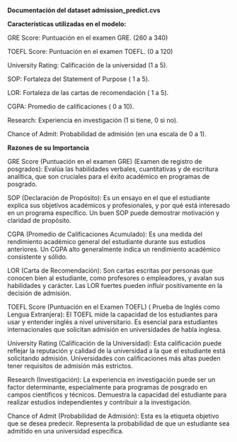 **Documentación del dataset admission_predict.cvs**

**Características utilizadas en el modelo:**

GRE Score: Puntuación en el examen GRE. (260 a 340)

TOEFL Score: Puntuación en el examen TOEFL. (0 a 120)

University Rating: Calificación de la universidad (1 a 5).

SOP: Fortaleza del Statement of Purpose ( 1 a 5).

LOR: Fortaleza de las cartas de recomendación ( 1 a 5).

CGPA: Promedio de calificaciones ( 0 a 10).

Research: Experiencia en investigación (1 si tiene, 0 si no).

Chance of Admit: Probabilidad de admisión (en una escala de 0 a 1).

**Razones de su Importancia**

GRE Score (Puntuación en el examen GRE) (Examen de registro de posgrados): Evalúa las habilidades verbales, cuantitativas y de escritura analítica, que son cruciales para el éxito académico en programas de posgrado.

SOP (Declaración de Propósito): Es un ensayo en el que el estudiante explica sus objetivos académicos y profesionales, y por qué está interesado en un programa específico. Un buen SOP puede demostrar motivación y claridad de propósito.

CGPA (Promedio de Calificaciones Acumulado): Es una medida del rendimiento académico general del estudiante durante sus estudios anteriores. Un CGPA alto generalmente indica un rendimiento académico consistente y sólido.

LOR (Carta de Recomendación): Son cartas escritas por personas que conocen bien al estudiante, como profesores o empleadores, y avalan sus habilidades y carácter. Las LOR fuertes pueden influir positivamente en la decisión de admisión.

TOEFL Score (Puntuación en el Examen TOEFL) ( Prueba de Inglés como Lengua Extranjera): El TOEFL mide la capacidad de los estudiantes para usar y entender inglés a nivel universitario. Es esencial para estudiantes internacionales que solicitan admisión en universidades de habla inglesa.

University Rating (Calificación de la Universidad): Esta calificación puede reflejar la reputación y calidad de la universidad a la que el estudiante está solicitando admisión. Universidades con calificaciones más altas pueden tener requisitos de admisión más estrictos.

Research (Investigación): La experiencia en investigación puede ser un factor determinante, especialmente para programas de posgrado en campos científicos y técnicos. Demuestra la capacidad del estudiante para realizar estudios independientes y contribuir a la investigación.

Chance of Admit (Probabilidad de Admisión): Esta es la etiqueta objetivo que se desea predecir. Representa la probabilidad de que un estudiante sea admitido en una universidad específica.
